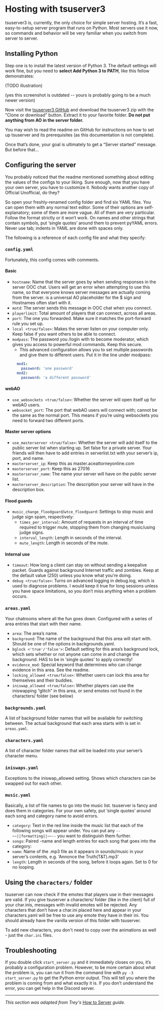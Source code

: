 # Hosting with tsuserver3

tsuserver3 is, currently, the only choice for simple server hosting. It’s a fast, easy-to-setup server program that runs on Python. Most servers use it now, so commands and behavior will be very familiar when you switch from server to server.

## Installing Python

Step one is to install the latest version of Python 3. The default settings will work fine, but you need to **select Add Python 3 to PATH**, like this fellow demonstrates:

(TODO illustration)

(yes this screenshot is outdated -- yours is probably going to be a much newer version)

Now visit the [tsuserver3 GitHub](https://github.com/AttorneyOnline/tsuserver3) and download the tsuserver3 zip with the "Clone or download" button. Extract it to your favorite folder. **Do not put anything from AO in the server folder.**

You may wish to read the readme on GitHub for instructions on how to set up tsuserver and its prerequisites (as this documentation is not complete).

Once that’s done, your goal is ultimately to get a “Server started” message. But before that...

## Configuring the server

You probably noticed that the readme mentioned something about editing the values of the configs to your liking. Sure enough, now that you have your own server, you have to customize it. Nobody wants another copy of Official Unofficial, do they?

So open your freshly-renamed config folder and find six YAML files. You can open them with any normal text editor. Some of their options are self-explanatory; some of them are more vague. All of them are very particular. Follow the format strictly or it won’t work. On names and other strings that contain symbols, put ‘single quotes’ around them to prevent pyYAML errors. Never use tab; indents in YAML are done with spaces only.

The following is a reference of each config file and what they specify:

### `config.yaml`

Fortunately, this config comes with comments.

#### Basic

- `hostname`: Name that the server goes by when sending responses in the server OOC chat. Users will get an error when attempting to use this name, so that everyone knows server messages are actually coming from the server. <dollar> is a universal AO placeholder for the $ sign and Hostnames often start with it.
- `motd`: The server sends this message in OOC chat when you connect.
- `playerlimit`: Total amount of players that can connect, across all areas.
- `port`: The one you forwarded. Make sure it matches the port-forward rule you set up.
- `local <true/false>`: Makes the server listen on your computer only. Keep false if you want others to be able to connect.
- `modpass`: The password you /login with to become moderator, which gives you access to powerful mod commands. Keep this secure.
  - This advanced configuration allows you to set multiple passwords and give them to different users. Put it in the line under
modpass:
  ```yaml
    mod1:
      password: 'one password'
    mod2:
      password: 'a different password'
  ```

#### webAO

- `use_websockets <true/false>`: Whether the server will open itself up for webAO users.
- `websocket_port`: The port that webAO users will connect with; cannot be the same as the normal port. This means if you’re using websockets you need to forward two different ports.

#### Master server options

- `use_masterserver <true/false>`: Whether the server will add itself to the public server list when starting up. Set false for a private server. Your friends will then have to add entries in serverlist.txt with your server’s ip, port, and name.
- `masterserver_ip`: Keep this as master.aceattorneyonline.com
- `masterserver_port`: Keep this as 27016
- `masterserver_name`: The name your server will have on the public server list.
- `masterserver_description`: The description your server will have in the description box.

#### Flood guards

- `music_change_floodguard`/`wtce_floodguard`: Settings to stop music and judge sign spam, respectively:
  - `times_per_interval`: Amount of requests in an interval of time required to trigger mute, stopping them from changing music/using judge signs.
  - `interval_length`: Length in seconds of the interval.
  - `mute_length`: Length in seconds of the mute.

#### Internal use

- `timeout`: How long a client can stay on without sending a keepalive packet. Guards against background Internet traffic and zombies. Keep at the default value (250) unless you know what you’re doing.
- `debug <true/false>`: Turns on advanced logging in debug.log, which is used to diagnose problems. I would keep it true for long sessions unless you have space limitations, so you don’t miss anything when a problem occurs.


### `areas.yaml`

Your chatrooms where all the fun goes down. Configured with a series of area entries that start with their name.

- `area`: The area’s name.
- `background`: The name of the background that this area will start with. Should be one of the options in backgrounds.yaml.
- `bglock <'true'/'false'>`: Default setting for this area’s background lock, which sets whether or not anyone can come in and change the background. HAS to be in 'single quotes' to apply correctly!
- `evidence_mod`: Special keyword that determines who can change evidence in this area. See the readme.
- `locking_allowed <true/false>`: Whether users can lock this area for themselves and their buddies.
- `iniswap_allowed <true/false>`: Whether players can use the iniswapping “glitch” in this area, or send emotes not found in the characters/ folder (see below)

### `backgrounds.yaml`

A list of background folder names that will be available for switching between. The actual background that each area starts with is set in `areas.yaml`.

### `characters.yaml`

A list of character folder names that will be loaded into your server’s character menu.

### `iniswaps.yaml`

Exceptions to the iniswap_allowed setting. Shows which characters can be swapped out for each other.

### `music.yaml`

Basically, a list of file names to go into the music list. tsuserver is fancy and does them in categories. For your own safety, put ‘single quotes’ around each song and category name to avoid errors.

- `category`: Text in the red line inside the music list that each of the following songs will appear under. You can put any `--~~||formatting||~~--` you want to distinguish them further.
- `songs`: Paired -name and length entries for each song that goes into the category:
- `name`: Name of the .mp3 file as it appears in sounds/music in your server’s contents, e.g. ‘Annonce the Truth(T&T).mp3’
- `length`: Length in seconds of the song, before it loops again. Set to 0 for no looping.

## Using the `characters/` folder

tsuserver can now check if the emotes that players use in their messages are valid. If you give tsuserver a characters/ folder (like in the client) full of your char.inis, messages with invalid emotes will be rejected. Any characters that don’t have a char.ini placed here and appear in your characters.yaml will be free to use any emote they have in their ini. You should already have the vanilla version of this folder with tsuserver.

To add new characters, you don't need to copy over the animations as well - just the `char.ini` files.

## Troubleshooting
    
If you double click `start_server.py` and it immediately closes on you, it’s probably a configuration problem. However, to be more certain about what the problem is, you can run it from the command line with `py -3 start_server.py` to get the Python error output. This will tell you where the problem is coming from and what exactly it is. If you don’t understand the error, you can get help in the Discord server.

---

_This section was adapted from Trey's_ [How to Server](https://docs.google.com/document/d/1xOd7SDCBmSA0RM8M7JX7xACA4YUsQn72Bob9HBOzhVM/edit#) _guide._
